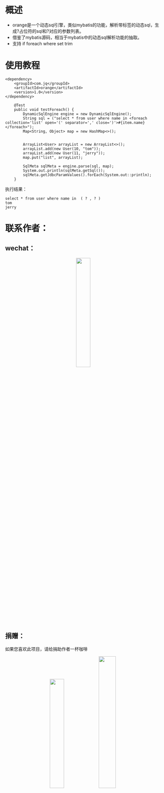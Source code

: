 # 概述

- orange是一个动态sql引擎，类似mybatis的功能，解析带标签的动态sql，生成?占位符的sql和?对应的参数列表。
- 借鉴了mybatis源码，相当于mybatis中的动态sql解析功能的抽取。
- 支持 if foreach where set trim

# 使用教程
```
<dependency>
    <groupId>com.jq</groupId>
    <artifactId>orange</artifactId>
    <version>1.0</version>
</dependency>
```

```
    @Test
    public void testForeach() {
        DynamicSqlEngine engine = new DynamicSqlEngine();
        String sql = ("select * from user where name in <foreach collection='list' open='(' separator=',' close=')'>#{item.name}</foreach>");
        Map<String, Object> map = new HashMap<>();


        ArrayList<User> arrayList = new ArrayList<>();
        arrayList.add(new User(10, "tom"));
        arrayList.add(new User(11, "jerry"));
        map.put("list", arrayList);
      
        SqlMeta sqlMeta = engine.parse(sql, map);
        System.out.println(sqlMeta.getSql());
        sqlMeta.getJdbcParamValues().forEach(System.out::println);
    }

```

执行结果：
```
select * from user where name in  ( ? , ? ) 
tom
jerry
```

# 联系作者：
## wechat：
<div style="text-align: center"> 
<img src="https://freakchicken.gitee.io/images/kafkaui/wechat.jpg" width = "30%" />
</div>


## 捐赠：
如果您喜欢此项目，请给捐助作者一杯咖啡
<div style="text-align: center"> 
<img src="https://freakchicken.gitee.io/images/kafkaui/wechatpay.jpg" width = "30%" />
<img src="https://freakchicken.gitee.io/images/kafkaui/alipay.jpg" width = "33%" />
</div>
